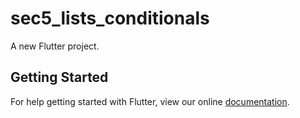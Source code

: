 # sec5_lists_conditionals

A new Flutter project.

## Getting Started

For help getting started with Flutter, view our online
[documentation](https://flutter.io/).
